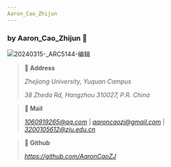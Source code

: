 ```yaml
---
Aaron_Cao_Zhijun
---
```


### **by Aaron_Cao_Zhijun 🌳**

![20240315-_ARC5144-编辑](assets/20240315-_ARC5144-编辑-1710754748535-2.jpg)

> **🏫 Address**
>
> *Zhejiang University, Yuquan Campus*
>
> *38 Zheda Rd, Hangzhou 310027, P.R. China*

>**📧 Mail**
>
>*1060919265@qq.com* | 
>*aaroncaozj@gmail.com* | 
>*3200105612@zju.edu.cn*

> **🦾 Github**
>
> *https://github.com/AaronCaoZJ*

